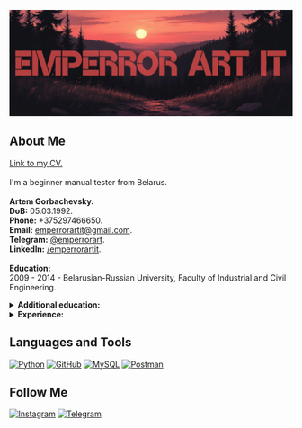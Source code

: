 [![Header](https://github.com/Emperror-Art-IT/Emperror-Art-IT/blob/main/assets/ae70cf08e2711f08af01aef1b6231df_4-fotor-20250910122240.png)](https://www.instagram.com/emperrorart/)

## About Me
<!-- <em style="font-style: italic;"> -->
<a href="https://hh.ru/resume/de663738ff0ed1a3f10039ed1f4a494e58484f" target="_blank" rel="noopener noreferrer">Link to my CV.</a> <br>
<br>
I'm a beginner manual tester from Belarus</a>.<br>
<br>
<b>Artem Gorbachevsky.</b><br>
<b>DoB:</b> 05.03.1992.<br>
<b>Phone:</b> +375297466650.<br>
<b>Email:</b> <a href="mailto:emperrorartit@gmail.com">emperrorartit@gmail.com</a>.<br>
<b>Telegram:</b> <a href="https://t.me/emperrorart" target="_blank" rel="noopener noreferrer">@emperrorart</a>.<br>
<b>LinkedIn:</b> <a href="https://www.linkedin.com/in/artem-gorbachevsky-242501384/" target="_blank" rel="noopener noreferrer">/emperrorartit</a>.<br>
<br>
<b>Education:</b><br>
2009 - 2014 - Belarusian-Russian University, Faculty of Industrial and Civil Engineering.<br>

<!-- Additional education -->
<details>
  <summary><b>Additional education:</b>
  </summary>
  <div style="margin-left: 30px;">
  August 2024 - May 2025<br>
  &nbsp;&nbsp;&nbsp;
  <i>Self-study the basics of programming and the Python programming language using books and videos.</i><br>
  June 2025 - Oktober 2025<br>
  &nbsp;&nbsp;&nbsp;
  <i>Study of manual testing based on the online course on the Stepik platform</i> (<a href="https://stepik.org/cert/2955360?lang=en" target="_blank" rel="noopener noreferrer">link to certificate.</a>).</em>
</details>

<!-- Experience -->
<details>
  <summary><b>Experience:</b>
  </summary>
  <div style="margin-left: 30px;">
 2014 - 2016<br>
 &nbsp;&nbsp;&nbsp;
 <i> In a construction company as a construction and installation works master.</i><br>
 2016 - 2018<br>
 &nbsp;&nbsp;&nbsp;
 <i> In a construction company as a construction and installation works foreman.</i><br>
 2018 - 2023<br>
 &nbsp;&nbsp;&nbsp;
 <i> In a private company manufacturing wood products as a technologist.</i><br>
 2018 - 2025<br>
 &nbsp;&nbsp;&nbsp;
 <i> In a private company manufacturing wood products as a chief technologist.</i></em>
</details>

## Languages and Tools
[![Python](https://img.shields.io/badge/-Python-000000?style=for-the-badge&logo=Python&logoColor=ffffff)](https://www.python.org)
[![GitHub](https://img.shields.io/badge/-GitHub-000000?style=for-the-badge&logo=GitHub&logoColor=ffffff)](https://github.com/Emperror-Art-IT)
[![MySQL](https://img.shields.io/badge/-MySQL-000000?style=for-the-badge&logo=MySQL&logoColor=00618b)](https://www.mysql.com/)
[![Postman](https://img.shields.io/badge/-Postman-000000?style=for-the-badge&logo=Postman&logoColor=fe6e21)](https://postman.com)

## Follow Me
[![Instagram](https://img.shields.io/badge/-Instagram-000000?style=for-the-badge&logo=Instagram&logoColor=fd0964)](https://www.instagram.com/emperrorart/)
[![Telegram](https://img.shields.io/badge/-Telegram-000000?style=for-the-badge&logo=Telegram&logoColor=0395dd)](https://t.me/emperrorart)

<!-- Sample code with drop down menu -->
<!--
<details>
  <summary><b>🛠️ Empty 1</b></summary>
  <br>
  <em style="font-style: italic;">It says it's empty...</em>
</details>
<br>
-->

<!-- Sample code with running line -->
<!--
<p align="left">
  <img src="https://readme-typing-svg.demolab.com/?lines=There will be something written here.;Some day.;But I don't know when yet.&font=Fira%20Code&left=true&width=500&height=30&duration=1000&pause=200">
</p>
-->

  